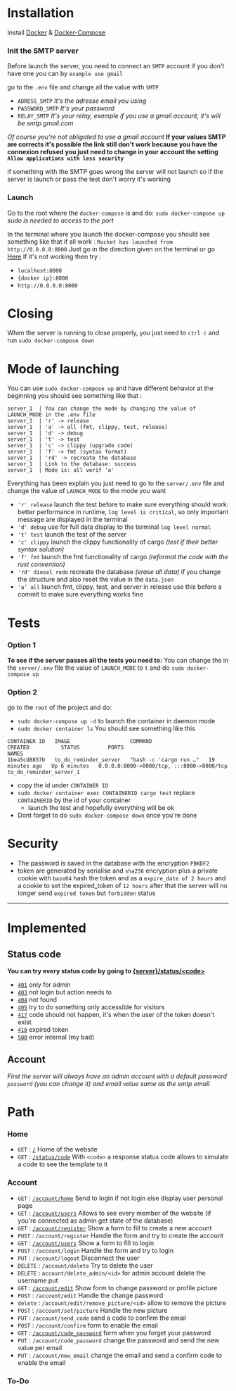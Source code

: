 # Installation 
Install [Docker](https://docs.docker.com/engine/installation/) & [Docker-Compose](https://docs.docker.com/compose/install/)

### Init the SMTP server 
Before launch the server, you need to connect an `SMTP` account if you don't have one you can by `example use gmail`

go to the `.env` file and change all the value with `SMTP`
- `ADRESS_SMTP` *It's the adresse email you using*
- `PASSWORD_SMTP` *It's your password*
- `RELAY_SMTP` *It's your relay, example if you use a gmail account, it's will be smtp.gmail.com*

*Of course you're not obligated to use a gmail account*
**If your values SMTP are corrects it's possible the link still don't work because you have the connexion refused
you just need to change in your account the setting `Allow applications with less security`**

if something with the SMTP goes wrong the server will not launch so if the server is launch or pass the test don't worry it's working

### Launch

Go to the root where the 
`docker-compose` is and do: `sudo docker-compose up` 
*sudo is needed to access to the port*

In the terminal where you launch the docker-compose you should see 
something like that if all work : 
`
Rocket has launched from http://0.0.0.0:8000
`
Just go in the direction given on the terminal or go [Here](http://0.0.0.0:8000)
If it's not working then try :
- `localhost:8000`
- `{docker ip}:8000`
- `http://0.0.0.0:8000`

# Closing
When the server is running to close properly,
you just need to `ctrl c` and run `sudo docker-compose down`

# Mode of launching 
You can use `sudo docker-compose up` and have different behavior 
at the beginning you should see something like that : 
```
server_1  | You can change the mode by changing the value of LAUNCH_MODE in the .env file
server_1  | 'r' -> release
server_1  | 'a' -> all (fmt, clippy, test, release)
server_1  | 'd' -> debug
server_1  | 't' -> test
server_1  | 'c' -> clippy (upgrade code)
server_1  | 'f' -> fmt (syntax format)
server_1  | 'rd' -> recreate the database
server_1  | Link to the database: success
server_1  | Mode is: all verif 'a'
```
Everything has been explain you just need to go to the `server/.env` file and change the value of `LAUNCH_MODE` to the mode you want
- `'r' release` launch the test before to make sure everything should work: better performance in runtime, `log level is critical`, so only important message are displayed in the terminal
- `'d' debug` use for full data display to the terminal `log level normal`
- `'t' test` launch the test of the server
- `'c' clippy` launch the clippy functionality of cargo *(test if their better syntax solution)*
- `'f' fmt` launch the fmt functionality of cargo *(reformat the code with the rust convention)*
- `'rd' diesel redo` recreate the database *(erase all data)* if you change the structure and also reset the value in the `data.json`
- `'a' all` launch fmt, clippy, test, and server in release use this before a commit to make sure everything works fine
# Tests
### Option 1
**To see if the server passes all the tests you need to:**
You can change the in the `server/.env` file the value of `LAUNCH_MODE` to `t` and do `sudo docker-compose up`

### Option 2

go to the `root` of the project and do: 
- `sudo docker-compose up -d` to launch the container in daemon mode
- `sudo docker container ls`
You should see something like this 
```docker
CONTAINER ID   IMAGE                   COMMAND                  CREATED          STATUS         PORTS                                       NAMES
1bea5cd8857b   to_do_reminder_server   "bash -c 'cargo run …"   19 minutes ago   Up 6 minutes   0.0.0.0:8000->8000/tcp, :::8000->8000/tcp   to_do_reminder_server_1
```
- copy the id under `CONTAINER ID`
- `sudo docker container exec CONTAINERID cargo test`
    replace `CONTAINERID` by the id of your container 
  - launch the test and hopefully everything will be ok
- Dont forget to do `sudo docker-compose down` once you're done

# Security 
- The password is saved in the database with the encryption `PBKDF2`
- token are generated by serialise and `sha256` encryption plus a private cookie with `base64` hash
the token and as a `expire_date of 2 hours` and a cookie to set the expired_token of `12 hours` after that the server will no longer send `expired token` but
`forbidden` status


--- 

# Implemented
## Status code
**You can try every status code by going to [{server}/status/\<code>](http://0.0.0.0:8000/status/404)**
- [`401`](http://0.0.0.0:8000/status/401) only for admin
- [`403`](http://0.0.0.0:8000/status/403) not login but action needs to
- [`404`](http://0.0.0.0:8000/status/404) not found
- [`405`](http://0.0.0.0:8000/status/405) try to do something only accessible for visitors
- [`417`](http://0.0.0.0:8000/status/417) code should not happen, it's when the user of the token doesn't exist
- [`418`](http://0.0.0.0:8000/status/418) expired token
- [`500`](http://0.0.0.0:8000/status/500) error internal (my bad)


## Account 
*First the server will always have an admin account 
with a default password `password` (you can change it) and email value same as the smtp email*

# Path 

### Home
- `GET` : [`/`](http://0.0.0.0:8000/) Home of the website
- `GET` : [`/status/code`](http://0.0.0.0:8000/status/<code>) With `<code>` a response status code
  allows to simulate a code to see the template to it

### Account
- `GET` : [`/account/home`](http://0.0.0.0:8000/account/home) Send to login if not login else display user personal page
- `GET` : [`/account/users`](http://0.0.0.0:8000/account/users) Allows to see every member of the website (if you're connected as admin get state of the database)
- `GET` : [`/account/register`](http://0.0.0.0:8000/account/register) Show a form to fill to create a new account
- `POST` : `/account/register` Handle the form and try to create the account
- `GET` : [`/account/users`](http://0.0.0.0:8000/account/users) Show a form to fill to login 
- `POST` : `/account/login` Handle the form and try to login
- `PUT` : `/account/logout` Disconnect the user
- `DELETE` : `/account/delete` Try to delete the user
- `DELETE` : `account/delete_admin/<id>` for admin account delete the username put
- `GET` : [`/account/edit`](http://0.0.0.0:8000/account/edit) Show form to change password or profile picture
- `POST` : `/account/edit` Handle the change password
- `delete` : `/account/edit/remove_picture/<id>` allow to remove the picture
- `POST` : `/account/set/picture` Handle the new picture
- `PUT` :  `/account/send_code` send a code to confirm the email
- `POST` : `/account/confirm` form to enable the email 
- `GET` : [`/account/code_password`](http://0.0.0.0:8000/account/code_password) form when you forget your password
- `PUT` : `/account/code_password` change the password and send the new value per email 
- `PUT` : `/account/new_email` change the email and send a confirm code to enable the email

### To-Do